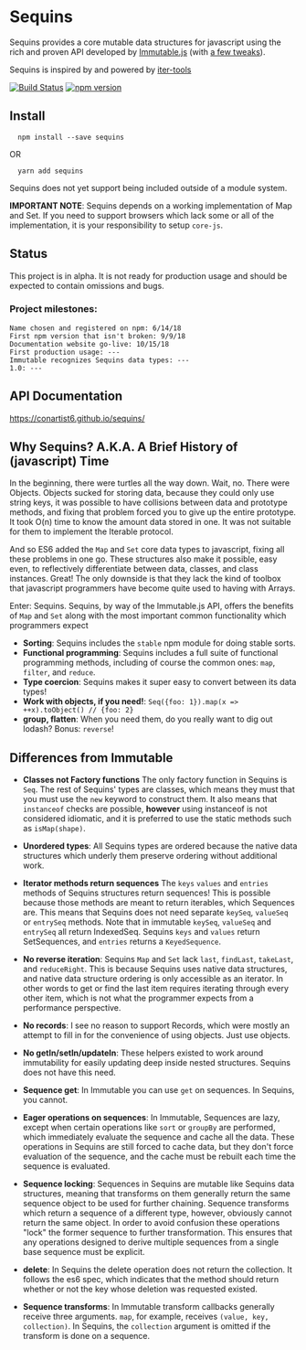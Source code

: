 # Sequins

Sequins provides a core mutable data structures for javascript using the rich and proven API developed by [Immutable.js](http://facebook.github.io/immutable-js/) (with [a few tweaks](#differences-from-immutable)).

Sequins is inspired by and powered by [iter-tools](https://github.com/sithmel/iter-tools#readme)

[![Build Status](https://travis-ci.org/conartist6/sequins.svg?branch=master)](https://travis-ci.org/conartist6/sequins)
[![npm version](https://img.shields.io/npm/v/sequins.svg)](https://www.npmjs.com/package/sequins)

## Install

```
  npm install --save sequins
```

OR

```
  yarn add sequins
```

Sequins does not yet support being included outside of a module system.

**IMPORTANT NOTE**: Sequins depends on a working implementation of Map and Set. If you need to support browsers which lack some or all of the implementation, it is your responsibility to setup `core-js`.

## Status

This project is in alpha. It is not ready for production usage and should be expected to contain omissions and bugs.

### Project milestones:

    Name chosen and registered on npm: 6/14/18
    First npm version that isn't broken: 9/9/18
    Documentation website go-live: 10/15/18
    First production usage: ---
    Immutable recognizes Sequins data types: ---
    1.0: ---

## API Documentation

https://conartist6.github.io/sequins/

## Why Sequins? A.K.A. A Brief History of (javascript) Time

In the beginning, there were turtles all the way down. Wait, no. There were Objects. Objects sucked for storing data, because they could only use string keys, it was possible to have collisions between data and prototype methods, and fixing that problem forced you to give up the entire prototype. It took O(n) time to know the amount data stored in one. It was not suitable for them to implement the Iterable protocol.

And so ES6 added the `Map` and `Set` core data types to javascript, fixing all these problems in one go. These structures also make it possible, easy even, to reflectively differentiate between data, classes, and class instances. Great! The only downside is that they lack the kind of toolbox that javascript programmers have become quite used to having with Arrays.

Enter: Sequins. Sequins, by way of the Immutable.js API, offers the benefits of `Map` and `Set` along with the most important common functionality which programmers expect

-   **Sorting**: Sequins includes the `stable` npm module for doing stable sorts.
-   **Functional programming**: Sequins includes a full suite of functional programming methods, including of course the common ones: `map`, `filter`, and `reduce`.
-   **Type coercion**: Sequins makes it super easy to convert between its data types!
-   **Work with objects, if you need!**: `Seq({foo: 1}).map(x => ++x).toObject() // {foo: 2}`
-   **group, flatten**: When you need them, do you really want to dig out lodash? Bonus: `reverse`!

## Differences from Immutable

-   **Classes not Factory functions** The only factory function in Sequins is `Seq`. The rest of Sequins' types are classes, which means they must that you must use the `new` keyword to construct them. It also means that `instanceof` checks are possible, **however** using instanceof is not considered idiomatic, and it is preferred to use the static methods such as `isMap(shape)`.

-   **Unordered types**: All Sequins types are ordered because the native data structures which underly them preserve ordering without additional work.

-   **Iterator methods return sequences** The `keys` `values` and `entries` methods of Sequins structures return sequences! This is possible because those methods are meant to return iterables, which Sequences are. This means that Sequins does not need separate `keySeq`, `valueSeq` or `entrySeq` methods. Note that in immutable `keySeq`, `valueSeq` and `entrySeq` all return IndexedSeq. Sequins `keys` and `values` return SetSequences, and `entries` returns a `KeyedSequence`.

-   **No reverse iteration**: Sequins `Map` and `Set` lack `last`, `findLast`, `takeLast`, and `reduceRight`. This is because Sequins uses native data structures, and native data structure ordering is only accessible as an iterator. In other words to get or find the last item requires iterating through every other item, which is not what the programmer expects from a performance perspective.

-   **No records**: I see no reason to support Records, which were mostly an attempt to fill in for the convenience of using objects. Just use objects.

-   **No getIn/setIn/updateIn**: These helpers existed to work around immutability for easily updating deep inside nested structures. Sequins does not have this need.

-   **Sequence get**: In Immutable you can use `get` on sequences. In Sequins, you cannot.

-   **Eager operations on sequences**: In Immutable, Sequences are lazy, except when certain operations like `sort` or `groupBy` are performed, which immediately evaluate the sequence and cache all the data. These operations in Sequins are still forced to cache data, but they don't force evaluation of the sequence, and the cache must be rebuilt each time the sequence is evaluated.

-   **Sequence locking**: Sequences in Sequins are mutable like Sequins data structures, meaning that transforms on them generally return the same sequence object to be used for further chaining. Sequence transforms which return a sequence of a different type, however, obviously cannot return the same object. In order to avoid confusion these operations "lock" the former sequence to further transformation. This ensures that any operations designed to derive multiple sequences from a single base sequence must be explicit.

-   **delete**: In Sequins the delete operation does not return the collection. It follows the es6 spec, which indicates that the method should return whether or not the key whose deletion was requested existed.

-   **Sequence transforms**: In Immutable transform callbacks generally receive three arguments. `map`, for example, receives `(value, key, collection)`. In Sequins, the `collection` argument is omitted if the transform is done on a sequence.
